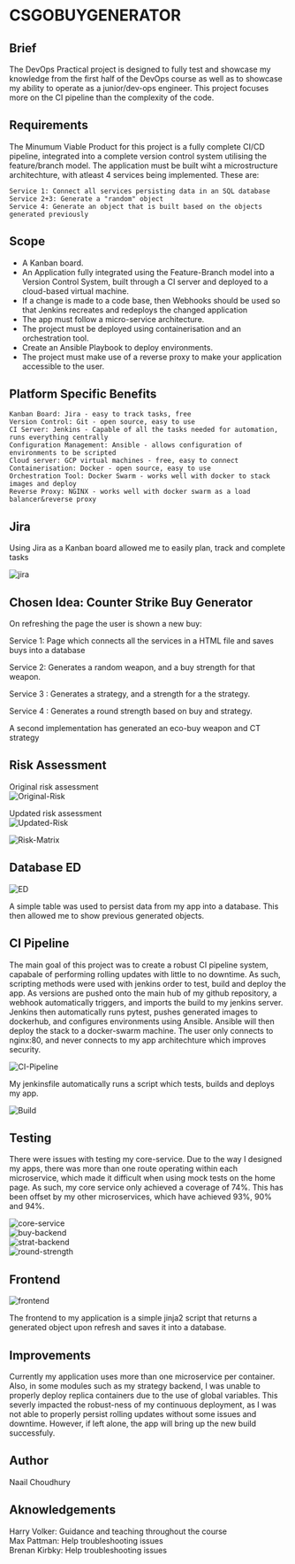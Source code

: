 # CSGOBUYGENERATOR

## Brief

The DevOps Practical project is designed to fully test and showcase my knowledge from the first half of the DevOps course as well as to showcase my ability to operate as a junior/dev-ops engineer. This project focuses more on the CI pipeline than the complexity of the code.

## Requirements

The Minumum Viable Product for this project is a fully complete CI/CD pipeline, integrated into a complete version control system utilising the feature/branch model. The application must be built wiht a microstructure architechture, with atleast 4 services being implemented. These are:

    Service 1: Connect all services persisting data in an SQL database
    Service 2+3: Generate a "random" object 
    Service 4: Generate an object that is built based on the objects generated previously

## Scope

* A Kanban board.
* An Application fully integrated using the Feature-Branch model into a Version Control System, built through a CI server and deployed to a cloud-based virtual machine.
* If a change is made to a code base, then Webhooks should be used so that Jenkins recreates and redeploys the changed application
* The app must follow a micro-service architecture.
* The project must be deployed using containerisation and an orchestration tool.
* Create an Ansible Playbook to deploy environments.
* The project must make use of a reverse proxy to make your application accessible to the user.

## Platform Specific Benefits

    Kanban Board: Jira - easy to track tasks, free
    Version Control: Git - open source, easy to use
    CI Server: Jenkins - Capable of all the tasks needed for automation, runs everything centrally
    Configuration Management: Ansible - allows configuration of environments to be scripted
    Cloud server: GCP virtual machines - free, easy to connect
    Containerisation: Docker - open source, easy to use
    Orchestration Tool: Docker Swarm - works well with docker to stack images and deploy
    Reverse Proxy: NGINX - works well with docker swarm as a load balancer&reverse proxy

## Jira

Using Jira as a Kanban board allowed me to easily plan, track and complete tasks

![jira](docu/jira.png)

## Chosen Idea: Counter Strike Buy Generator 

On refreshing the page the user is shown a new buy:

Service 1: Page which connects all the services in a HTML file and saves buys into a database

Service 2: Generates a random weapon, and a buy strength for that weapon.

Service 3 : Generates a strategy, and a strength for a the strategy.

Service 4 : Generates a round strength based on buy and strategy.

A second implementation has generated an eco-buy weapon and CT strategy

## Risk Assessment

Original risk assessment <br>
![Original-Risk](docu/risk_og.png) <br>

Updated risk assessment <br>
![Updated-Risk](docu/risk_new.png)<br>

![Risk-Matrix](docu/Risk_Matrix.png)

## Database ED

![ED](docu/ed.png)

A simple table was used to persist data from my app into a database. This then allowed me to show previous generated objects.

## CI Pipeline

The main goal of this project was to create a robust CI pipeline system, capabale of performing rolling updates with little to no downtime. As such, scripting methods were used with jenkins order to test, build and deploy the app. As versions are pushed onto the main hub of my github repository, a webhook automatically triggers, and imports the build to my jenkins server. Jenkins then automatically runs pytest, pushes generated images to dockerhub, and configures environments using Ansible. Ansible will then deploy the stack to a docker-swarm machine. The user only connects to nginx:80, and never connects to my app architechture which improves security.

![CI-Pipeline](docu/ci_pipeline.png)

My jenkinsfile automatically runs a script which tests, builds and deploys my app.

![Build](docu/build.png)

## Testing

There were issues with testing my core-service. Due to the way I designed my apps, there was more than one route operating within each microservice, which made it difficult when using mock tests on the home page. As such, my core service only achieved a coverage of 74%. This has been offset by my other microservices, which have achieved 93%, 90% and 94%. 

![core-service](docu/core-service-cov.png) <br>
![buy-backend](docu/buy-backend-cov.png) <br>
![strat-backend](docu/strat-backend-cov.png) <br>
![round-strength](docu/round-strength-cov.png)

## Frontend

![frontend](docu/front-end.png)

The frontend to my application is a simple jinja2 script that returns a generated object upon refresh and saves it into a database.

## Improvements

Currently my application uses more than one microservice per container. Also, in some modules such as my strategy backend, I was unable to properly deploy replica containers due to the use of global variables. This severly impacted the robust-ness of my continuous deployment, as I was not able to properly persist rolling updates without some issues and downtime. However, if left alone, the app will bring up the new build successfuly.

## Author

Naail Choudhury

## Aknowledgements

Harry Volker: Guidance and teaching throughout the course <br>
Max Pattman: Help troubleshooting issues <br>
Brenan Kirbky: Help troubleshooting issues <br>
 